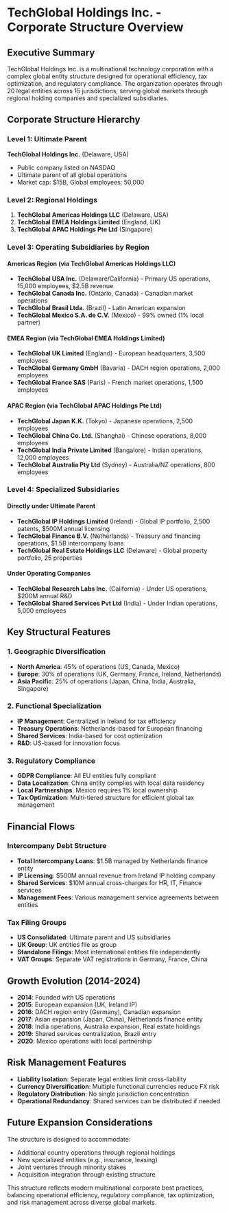 # TechGlobal Holdings Inc. - Corporate Structure Overview

## Executive Summary

TechGlobal Holdings Inc. is a multinational technology corporation with a complex global entity structure designed for operational efficiency, tax optimization, and regulatory compliance. The organization operates through 20 legal entities across 15 jurisdictions, serving global markets through regional holding companies and specialized subsidiaries.

## Corporate Structure Hierarchy

### Level 1: Ultimate Parent
**TechGlobal Holdings Inc.** (Delaware, USA)
- Public company listed on NASDAQ
- Ultimate parent of all global operations
- Market cap: $15B, Global employees: 50,000

### Level 2: Regional Holdings
1. **TechGlobal Americas Holdings LLC** (Delaware, USA)
2. **TechGlobal EMEA Holdings Limited** (England, UK) 
3. **TechGlobal APAC Holdings Pte Ltd** (Singapore)

### Level 3: Operating Subsidiaries by Region

#### Americas Region (via TechGlobal Americas Holdings LLC)
- **TechGlobal USA Inc.** (Delaware/California) - Primary US operations, 15,000 employees, $2.5B revenue
- **TechGlobal Canada Inc.** (Ontario, Canada) - Canadian market operations
- **TechGlobal Brasil Ltda.** (Brazil) - Latin American expansion
- **TechGlobal Mexico S.A. de C.V.** (Mexico) - 99% owned (1% local partner)

#### EMEA Region (via TechGlobal EMEA Holdings Limited)
- **TechGlobal UK Limited** (England) - European headquarters, 3,500 employees
- **TechGlobal Germany GmbH** (Bavaria) - DACH region operations, 2,000 employees
- **TechGlobal France SAS** (Paris) - French market operations, 1,500 employees

#### APAC Region (via TechGlobal APAC Holdings Pte Ltd)
- **TechGlobal Japan K.K.** (Tokyo) - Japanese operations, 2,500 employees
- **TechGlobal China Co. Ltd.** (Shanghai) - Chinese operations, 8,000 employees
- **TechGlobal India Private Limited** (Bangalore) - Indian operations, 12,000 employees
- **TechGlobal Australia Pty Ltd** (Sydney) - Australia/NZ operations, 800 employees

### Level 4: Specialized Subsidiaries

#### Directly under Ultimate Parent
- **TechGlobal IP Holdings Limited** (Ireland) - Global IP portfolio, 2,500 patents, $500M annual licensing
- **TechGlobal Finance B.V.** (Netherlands) - Treasury and financing operations, $1.5B intercompany loans
- **TechGlobal Real Estate Holdings LLC** (Delaware) - Global property portfolio, 25 properties

#### Under Operating Companies
- **TechGlobal Research Labs Inc.** (California) - Under US operations, $200M annual R&D
- **TechGlobal Shared Services Pvt Ltd** (India) - Under Indian operations, 5,000 employees

## Key Structural Features

### 1. Geographic Diversification
- **North America**: 45% of operations (US, Canada, Mexico)
- **Europe**: 30% of operations (UK, Germany, France, Ireland, Netherlands)
- **Asia Pacific**: 25% of operations (Japan, China, India, Australia, Singapore)

### 2. Functional Specialization
- **IP Management**: Centralized in Ireland for tax efficiency
- **Treasury Operations**: Netherlands-based for European financing
- **Shared Services**: India-based for cost optimization
- **R&D**: US-based for innovation focus

### 3. Regulatory Compliance
- **GDPR Compliance**: All EU entities fully compliant
- **Data Localization**: China entity complies with local data residency
- **Local Partnerships**: Mexico requires 1% local ownership
- **Tax Optimization**: Multi-tiered structure for efficient global tax management

## Financial Flows

### Intercompany Debt Structure
- **Total Intercompany Loans**: $1.5B managed by Netherlands finance entity
- **IP Licensing**: $500M annual revenue from Ireland IP holding company
- **Shared Services**: $10M annual cross-charges for HR, IT, Finance services
- **Management Fees**: Various management service agreements between entities

### Tax Filing Groups
- **US Consolidated**: Ultimate parent and US subsidiaries
- **UK Group**: UK entities file as group
- **Standalone Filings**: Most international entities file independently
- **VAT Groups**: Separate VAT registrations in Germany, France, China

## Growth Evolution (2014-2024)
- **2014**: Founded with US operations
- **2015**: European expansion (UK, Ireland IP)
- **2016**: DACH region entry (Germany), Canadian expansion
- **2017**: Asian expansion (Japan, China), Netherlands finance entity
- **2018**: India operations, Australia expansion, Real estate holdings
- **2019**: Shared services centralization, Brazil entry
- **2020**: Mexico operations with local partnership

## Risk Management Features
- **Liability Isolation**: Separate legal entities limit cross-liability
- **Currency Diversification**: Multiple functional currencies reduce FX risk
- **Regulatory Distribution**: No single jurisdiction concentration
- **Operational Redundancy**: Shared services can be distributed if needed

## Future Expansion Considerations
The structure is designed to accommodate:
- Additional country operations through regional holdings
- New specialized entities (e.g., insurance, leasing)
- Joint ventures through minority stakes
- Acquisition integration through existing structure

This structure reflects modern multinational corporate best practices, balancing operational efficiency, regulatory compliance, tax optimization, and risk management across diverse global markets.